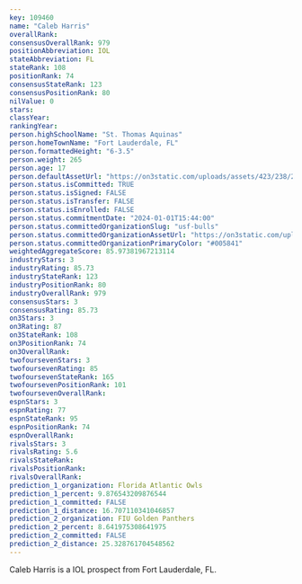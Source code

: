 ```yaml
---
key: 109460
name: "Caleb Harris"
overallRank: 
consensusOverallRank: 979
positionAbbreviation: IOL
stateAbbreviation: FL
stateRank: 108
positionRank: 74
consensusStateRank: 123
consensusPositionRank: 80
nilValue: 0
stars: 
classYear: 
rankingYear: 
person.highSchoolName: "St. Thomas Aquinas"
person.homeTownName: "Fort Lauderdale, FL"
person.formattedHeight: "6-3.5"
person.weight: 265
person.age: 17
person.defaultAssetUrl: "https://on3static.com/uploads/assets/423/238/238423.png"
person.status.isCommitted: TRUE
person.status.isSigned: FALSE
person.status.isTransfer: FALSE
person.status.isEnrolled: FALSE
person.status.commitmentDate: "2024-01-01T15:44:00"
person.status.committedOrganizationSlug: "usf-bulls"
person.status.committedOrganizationAssetUrl: "https://on3static.com/uploads/assets/309/150/150309.svg"
person.status.committedOrganizationPrimaryColor: "#005841"
weightedAggregateScore: 85.97381967213114
industryStars: 3
industryRating: 85.73
industryStateRank: 123
industryPositionRank: 80
industryOverallRank: 979
consensusStars: 3
consensusRating: 85.73
on3Stars: 3
on3Rating: 87
on3StateRank: 108
on3PositionRank: 74
on3OverallRank: 
twofoursevenStars: 3
twofoursevenRating: 85
twofoursevenStateRank: 165
twofoursevenPositionRank: 101
twofoursevenOverallRank: 
espnStars: 3
espnRating: 77
espnStateRank: 95
espnPositionRank: 74
espnOverallRank: 
rivalsStars: 3
rivalsRating: 5.6
rivalsStateRank: 
rivalsPositionRank: 
rivalsOverallRank: 
prediction_1_organization: Florida Atlantic Owls
prediction_1_percent: 9.876543209876544
prediction_1_committed: FALSE
prediction_1_distance: 16.707110341046857
prediction_2_organization: FIU Golden Panthers
prediction_2_percent: 8.641975308641975
prediction_2_committed: FALSE
prediction_2_distance: 25.328761704548562
---
```

Caleb Harris is a IOL prospect from Fort Lauderdale, FL.